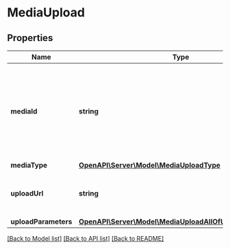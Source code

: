 # MediaUpload

## Properties
Name | Type | Description | Notes
------------ | ------------- | ------------- | -------------
**mediaId** | **string** | Unique identifier for this media upload. Used to track status and for attaching during Pin creation. | [optional] 
**mediaType** | [**OpenAPI\Server\Model\MediaUploadType**](MediaUploadType.md) |  | [optional] 
**uploadUrl** | **string** | The URL where you will POST your media file. | [optional] 
**uploadParameters** | [**OpenAPI\Server\Model\MediaUploadAllOfUploadParameters**](MediaUploadAllOfUploadParameters.md) |  | [optional] 

[[Back to Model list]](../README.md#documentation-for-models) [[Back to API list]](../README.md#documentation-for-api-endpoints) [[Back to README]](../README.md)


